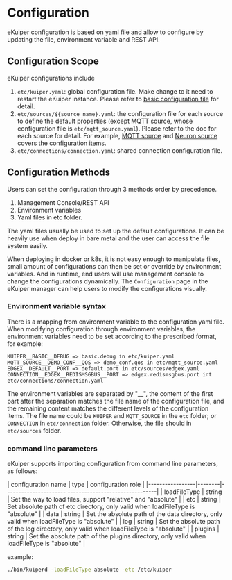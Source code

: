 # Configuration

eKuiper configuration is based on yaml file and allow to configure by updating the file, environment variable and REST API.

## Configuration Scope

eKuiper configurations include

1. `etc/kuiper.yaml`: global configuration file. Make change to it need to restart the eKuiper instance. Please refer to [basic configuration file](./global_configurations.md) for detail.
2. `etc/sources/${source_name}.yaml`: the configuration file for each source to define the default properties (except MQTT source, whose configuration file is `etc/mqtt_source.yaml`). Please refer to the doc for each source for detail. For example, [MQTT source](../guide/sources/builtin/mqtt.md) and [Neuron source](../guide/sources/builtin/neuron.md) covers the configuration items.
3. `etc/connections/connection.yaml`: shared connection configuration file.

## Configuration Methods

Users can set the configuration through 3 methods order by precedence.

1. Management Console/REST API
2. Environment variables
3. Yaml files in etc folder.

The yaml files usually be used to set up the default configurations. It can be heavily use when deploy in bare metal and the user can access the file system easily.

When deploying in docker or k8s, it is not easy enough to manipulate files, small amount of configurations can then be set or override by environment variables. And in runtime, end users will use management console to change the configurations dynamically. The `Configuration` page in the eKuiper manager can help users to modify the configurations visually.

### Environment variable syntax

There is a mapping from environment variable to the configuration yaml file. When modifying configuration through environment variables, the environment variables need to be set according to the prescribed format, for example:

```text
KUIPER__BASIC__DEBUG => basic.debug in etc/kuiper.yaml
MQTT_SOURCE__DEMO_CONF__QOS => demo_conf.qos in etc/mqtt_source.yaml
EDGEX__DEFAULT__PORT => default.port in etc/sources/edgex.yaml
CONNECTION__EDGEX__REDISMSGBUS__PORT => edgex.redismsgbus.port int etc/connections/connection.yaml
```

The environment variables are separated by "__", the content of the first part after the separation matches the file name of the configuration file, and the remaining content matches the different levels of the configuration items. The file name could be `KUIPER` and `MQTT_SOURCE` in the `etc` folder; or  `CONNECTION` in `etc/connection` folder. Otherwise, the file should in `etc/sources` folder.

### command line parameters

eKuiper supports importing configuration from command line parameters, as follows:

| configuration name | type | configuration role |
|-----------------|--------|---------------------- --------------------------------|
| loadFileType | string | Set the way to load files, support "relative" and "absolute" |
| etc | string | Set absolute path of etc directory, only valid when loadFileType is "absolute" |
| data | string | Set the absolute path of the data directory, only valid when loadFileType is "absolute" |
| log | string | Set the absolute path of the log directory, only valid when loadFileType is "absolute" |
| plugins | string | Set the absolute path of the plugins directory, only valid when loadFileType is "absolute" |

example:

```sh
./bin/kuiperd -loadFileType absolute -etc /etc/kuiper
```
